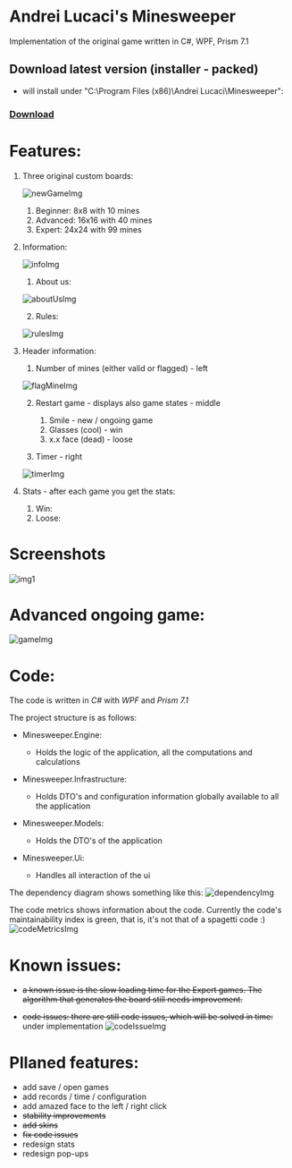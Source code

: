 # Andrei Lucaci's Minesweeper

Implementation of the original game written in C#, WPF, Prism 7.1

## Download latest version (installer - packed) 
- will install under "C:\Program Files (x86)\Andrei Lucaci\Minesweeper":
### [Download](https://1drv.ms/u/s!AuLwjdUez7WhikBrYMQ0J9mydkKw)

# Features:
1. Three original custom boards:

    ![newGameImg](https://i.imgur.com/K8V6F1l.png)
    1. Beginner: 8x8 with 10 mines
    2. Advanced: 16x16 with 40 mines
    3. Expert: 24x24 with 99 mines

2. Information:

    ![infoImg](https://i.imgur.com/1Timp2M.png)
    1. About us:

    ![aboutUsImg](https://i.imgur.com/nTM83CZ.png)

    2. Rules:

    ![rulesImg](https://i.imgur.com/diYA9Fy.png)

3. Header information:
    1. Number of mines (either valid or flagged) - left

    ![flagMineImg](https://i.imgur.com/j8MHWHk.gif)

    2. Restart game - displays also game states - middle
        1. Smile - new / ongoing game
        2. Glasses (cool) - win
        3. x.x face (dead) - loose

    3. Timer - right

    ![timerImg](https://i.imgur.com/OKWVzmv.gif)

4. Stats - after each game you get the stats:
    1. Win:
    2. Loose:

    
    
# Screenshots

![img1](https://i.imgur.com/sm0Hodz.png)

# Advanced ongoing game:

![gameImg](https://i.imgur.com/VPxQMlt.gif)

# Code:
The code is written in *C#* with *WPF* and *Prism 7.1*

The project structure is as follows:
- Minesweeper.Engine:
    - Holds the logic of the application, all the computations and calculations
- Minesweeper.Infrastructure:
    - Holds DTO's and configuration information globally available to all the application
- Minesweeper.Models:
    - Holds the DTO's of the application

- Minesweeper.Ui:
    - Handles all interaction of the ui


The dependency diagram shows something like this:
![dependencyImg](https://i.imgur.com/mmzhCkZ.png)

The code metrics shows information about the code. Currently the code's maintainability index is green, that is, it's not that of a spagetti code :)
![codeMetricsImg](https://i.imgur.com/6vpLcRy.png)


# Known issues:
- ~~a known issue is the slow loading time for the Expert games. The algorithm that generates the board still needs improvement.~~

- ~~code issues: there are still code issues, which will be solved in time:~~ under implementation
![codeIssueImg](https://i.imgur.com/lfKxVHV.png)

# Pllaned features:
- add save / open games
- add records / time / configuration
- add amazed face to the left / right click
- ~~stability improvements~~
- ~~add skins~~
- ~~fix code issues~~
- redesign stats
- redesign pop-ups
